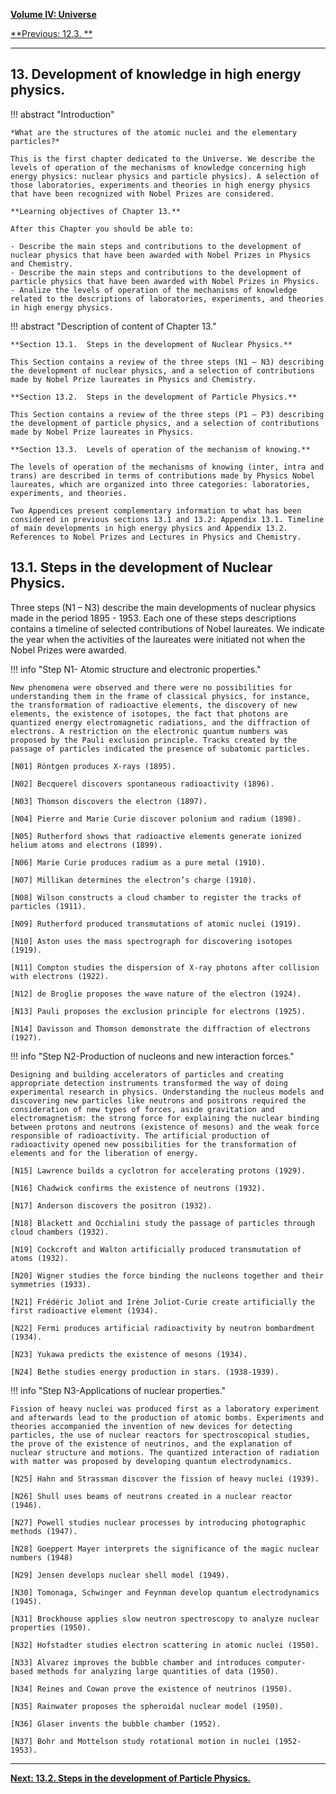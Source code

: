 
[**Volume IV: Universe**](./volume-IV.md)

[**Previous: 12.3. **](./vol-III-chap-12-sect-3.md) 

***

## 13. Development of knowledge in high energy physics.     

!!! abstract "Introduction"

	*What are the structures of the atomic nuclei and the elementary particles?*

	This is the first chapter dedicated to the Universe. We describe the levels of operation of the mechanisms of knowledge concerning high energy physics: nuclear physics and particle physics). A selection of those laboratories, experiments and theories in high energy physics that have been recognized with Nobel Prizes are considered.

	**Learning objectives of Chapter 13.**
	
	After this Chapter you should be able to: 

	- Describe the main steps and contributions to the development of nuclear physics that have been awarded with Nobel Prizes in Physics and Chemistry.
	- Describe the main steps and contributions to the development of particle physics that have been awarded with Nobel Prizes in Physics.   
	- Analize the levels of operation of the mechanisms of knowledge related to the descriptions of laboratories, experiments, and theories in high energy physics.

!!! abstract "Description of content of Chapter 13."

	**Section 13.1.  Steps in the development of Nuclear Physics.**

	This Section contains a review of the three steps (N1 – N3) describing the development of nuclear physics, and a selection of contributions made by Nobel Prize laureates in Physics and Chemistry. 

	**Section 13.2.  Steps in the development of Particle Physics.**

	This Section contains a review of the three steps (P1 – P3) describing the development of particle physics, and a selection of contributions made by Nobel Prize laureates in Physics. 

	**Section 13.3.  Levels of operation of the mechanism of knowing.**

	The levels of operation of the mechanisms of knowing (inter, intra and trans) are described in terms of contributions made by Physics Nobel laureates, which are organized into three categories: laboratories, experiments, and theories. 

	Two Appendices present complementary information to what has been considered in previous sections 13.1 and 13.2: Appendix 13.1. Timeline of main developments in high energy physics and Appendix 13.2. References to Nobel Prizes and Lectures in Physics and Chemistry.

## 13.1. Steps in the development of Nuclear Physics.

Three steps (N1 – N3) describe the main developments of nuclear physics made in the period 1895 - 1953. Each one of these steps descriptions contains a timeline of selected contributions of Nobel laureates. We indicate the year when the activities of the laureates were initiated not when the Nobel Prizes were awarded.

!!! info "Step N1- Atomic structure and electronic properties."

	New phenomena were observed and there were no possibilities for understanding them in the frame of classical physics, for instance, the transformation of radioactive elements, the discovery of new elements, the existence of isotopes, the fact that photons are quantized energy electromagnetic radiations, and the diffraction of electrons. A restriction on the electronic quantum numbers was proposed by the Pauli exclusion principle. Tracks created by the passage of particles indicated the presence of subatomic particles.

	[N01] Röntgen produces X-rays (1895).

	[N02] Becquerel discovers spontaneous radioactivity (1896).
	
	[N03] Thomson discovers the electron (1897).
	
	[N04] Pierre and Marie Curie discover polonium and radium (1898).
	
	[N05] Rutherford shows that radioactive elements generate ionized helium atoms and electrons (1899).

	[N06] Marie Curie produces radium as a pure metal (1910).

	[N07] Millikan determines the electron’s charge (1910).

	[N08] Wilson constructs a cloud chamber to register the tracks of particles (1911).

	[N09] Rutherford produced transmutations of atomic nuclei (1919).

	[N10] Aston uses the mass spectrograph for discovering isotopes (1919).

	[N11] Compton studies the dispersion of X-ray photons after collision with electrons (1922).

	[N12] de Broglie proposes the wave nature of the electron (1924).

	[N13] Pauli proposes the exclusion principle for electrons (1925).

	[N14] Davisson and Thomson demonstrate the diffraction of electrons (1927).

!!! info "Step N2-Production of nucleons and new interaction forces."

	Designing and building accelerators of particles and creating appropriate detection instruments transformed the way of doing experimental research in physics. Understanding the nucleus models and discovering new particles like neutrons and positrons required the consideration of new types of forces, aside gravitation and electromagnetism: the strong force for explaining the nuclear binding between protons and neutrons (existence of mesons) and the weak force responsible of radioactivity. The artificial production of radioactivity opened new possibilities for the transformation of elements and for the liberation of energy.

	[N15] Lawrence builds a cyclotron for accelerating protons (1929).
	
	[N16] Chadwick confirms the existence of neutrons (1932).

	[N17] Anderson discovers the positron (1932).

	[N18] Blackett and Occhialini study the passage of particles through cloud chambers (1932).

	[N19] Cockcroft and Walton artificially produced transmutation of atoms (1932).

	[N20] Wigner studies the force binding the nucleons together and their symmetries (1933). 

	[N21] Frédéric Joliot and Irène Joliot-Curie create artificially the first radioactive element (1934).

	[N22] Fermi produces artificial radioactivity by neutron bombardment (1934).
	
	[N23] Yukawa predicts the existence of mesons (1934).
	
	[N24] Bethe studies energy production in stars. (1938-1939).

!!! info "Step N3-Applications of nuclear properties."

	Fission of heavy nuclei was produced first as a laboratory experiment and afterwards lead to the production of atomic bombs. Experiments and theories accompanied the invention of new devices for detecting particles, the use of nuclear reactors for spectroscopical studies, the prove of the existence of neutrinos, and the explanation of nuclear structure and motions. The quantized interaction of radiation with matter was proposed by developing quantum electrodynamics.

	[N25] Hahn and Strassman discover the fission of heavy nuclei (1939).
	
	[N26] Shull uses beams of neutrons created in a nuclear reactor (1946).

	[N27] Powell studies nuclear processes by introducing photographic methods (1947).

	[N28] Goeppert Mayer interprets the significance of the magic nuclear numbers (1948)
	
	[N29] Jensen develops nuclear shell model (1949).

	[N30] Tomonaga, Schwinger and Feynman develop quantum electrodynamics (1945).

	[N31] Brockhouse applies slow neutron spectroscopy to analyze nuclear properties (1950).

	[N32] Hofstadter studies electron scattering in atomic nuclei (1950).

	[N33] Alvarez improves the bubble chamber and introduces computer-based methods for analyzing large quantities of data (1950).

	[N34] Reines and Cowan prove the existence of neutrinos (1950).

	[N35] Rainwater proposes the spheroidal nuclear model (1950).

	[N36] Glaser invents the bubble chamber (1952).

	[N37] Bohr and Mottelson study rotational motion in nuclei (1952-1953).

***

[**Next: 13.2. Steps in the development of Particle Physics.**](./vol-IV-chap-13-sect-2.md)
